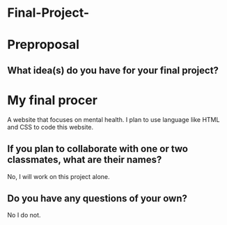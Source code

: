 # Final-Project-
# Preproposal

## What idea(s) do you have for your final project?
# My final procer 

A website that focuses on mental health. I plan to use language like HTML and CSS to code this website.

## If you plan to collaborate with one or two classmates, what are their names?

No, I will work on this project alone. 

## Do you have any questions of your own?

No I do not.
